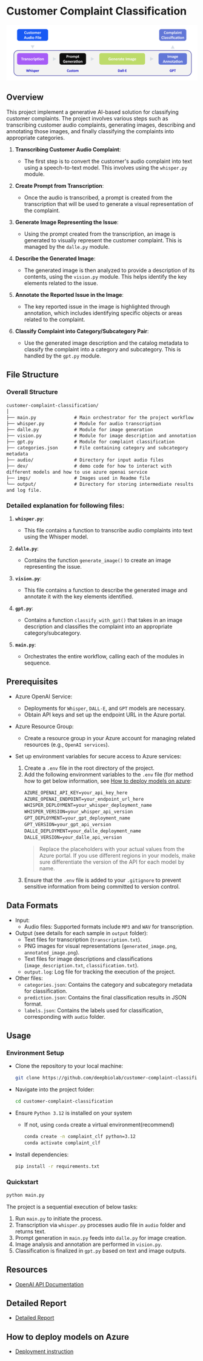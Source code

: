 # Customer Complaint Classification

![](imgs/proj.png)

## Overview

This project implement a generative AI-based solution for classifying customer complaints. The project involves various steps such as transcribing customer audio complaints, generating images, describing and annotating those images, and finally classifying the complaints into appropriate categories.

1. **Transcribing Customer Audio Complaint**:

   - The first step is to convert the customer's audio complaint into text using a speech-to-text model. This involves using the `whisper.py` module.

2. **Create Prompt from Transcription**:

   - Once the audio is transcribed, a prompt is created from the transcription that will be used to generate a visual representation of the complaint.

3. **Generate Image Representing the Issue**:

   - Using the prompt created from the transcription, an image is generated to visually represent the customer complaint. This is managed by the `dalle.py` module.

4. **Describe the Generated Image**:

   - The generated image is then analyzed to provide a description of its contents, using the `vision.py` module. This helps identify the key elements related to the issue.

5. **Annotate the Reported Issue in the Image**:

   - The key reported issue in the image is highlighted through annotation, which includes identifying specific objects or areas related to the complaint.

6. **Classify Complaint into Category/Subcategory Pair**:
   - Use the generated image description and the catalog metadata to classify the complaint into a category and subcategory. This is handled by the `gpt.py` module.


## File Structure

### Overall Structure
```
customer-complaint-classification/
│
├── main.py              # Main orchestrator for the project workflow
├── whisper.py           # Module for audio transcription
├── dalle.py             # Module for image generation
├── vision.py            # Module for image description and annotation
├── gpt.py               # Module for complaint classification
├── categories.json      # File containing category and subcategory metadata
├── audio/               # Directory for input audio files
├── dev/                 # demo code for how to interact with different models and how to use azure openai service
├── imgs/                # Images used in Readme file
└── output/              # Directory for storing intermediate results and log file.
```


### Detailed explanation for following files:

1. **`whisper.py`**:

   - This file contains a function to transcribe audio complaints into text using the Whisper model.

2. **`dalle.py`**:

   - Contains the function `generate_image()` to create an image representing the issue.

3. **`vision.py`**:

   - This file contains a function to describe the generated image and annotate it with the key elements identified.

4. **`gpt.py`**:

   - Contains a function `classify_with_gpt()` that takes in an image description and classifies the complaint into an appropriate category/subcategory.

5. **`main.py`**:

   - Orchestrates the entire workflow, calling each of the modules in sequence.


## Prerequisites

- Azure OpenAI Service:
   - Deployments for `Whisper`, `DALL-E`, and `GPT` models are necessary.
   - Obtain API keys and set up the endpoint URL in the Azure portal.
- Azure Resource Group: 
   - Create a resource group in your Azure account for managing related resources (e.g., `OpenAI services`).

- Set up environment variables for secure access to Azure services:
   1. Create a `.env` file in the root directory of the project.
   2. Add the following environment variables to the `.env` file (for method how to get below information, see [How to deploy models on azure](#how-to-deploy-models-on-azure):
      ```txt
      AZURE_OPENAI_API_KEY=your_api_key_here 
      AZURE_OPENAI_ENDPOINT=your_endpoint_url_here 
      WHISPER_DEPLOYMENT=your_whisper_deployment_name 
      WHISPER_VERSION=your_whisper_api_version 
      GPT_DEPLOYMENT=your_gpt_deployment_name 
      GPT_VERSION=your_gpt_api_version
      DALLE_DEPLOYMENT=your_dalle_deployment_name 
      DALLE_VERSION=your_dalle_api_version
      ```
      > Replace the placeholders with your actual values from the Azure portal. 
      > If you use different regions in your models, make sure differentiate the version of the API for each model by name.
   3. Ensure that the `.env` file is added to your `.gitignore` to prevent sensitive information from being committed to version control.

## Data Formats

- Input:
   - Audio files: Supported formats include `MP3` and `WAV` for transcription.
- Output (see details for each sample in `output` folder):
   - Text files for transcription (`transcription.txt`).
   - PNG images for visual representations (`generated_image.png`, `annotated_image.png`).
   - Text files for image descriptions and classifications (`image_description.txt`, `classification.txt`).
   - `output.log`: Log file for tracking the execution of the project.
- Other files:
   - `categories.json`: Contains the category and subcategory metadata for classification.
   - `prediction.json`: Contains the final classification results in JSON format.
   - `labels.json`: Contains the labels used for classification, corresponding with `audio` folder.

## Usage

### Environment Setup
- Clone the repository to your local machine:
   ```bash
   git clone https://github.com/deepbiolab/customer-complaint-classification.git
   ```
- Navigate into the project folder:
   ```bash
   cd customer-complaint-classification
   ```

- Ensure `Python 3.12` is installed on your system
   - If not, using `conda` create a virtual environment(recommend)
      ```bash
      conda create -n complaint_clf python=3.12
      conda activate complaint_clf
      ```
- Install dependencies:

   ```bash
   pip install -r requirements.txt
   ```

### Quickstart
```bash
python main.py
```

The project is a sequential execution of below tasks:
   1. Run `main.py` to initiate the process.
   2. Transcription via `whisper.py` processes audio file in `audio` folder and returns text.
   3. Prompt generation in `main.py` feeds into `dalle.py` for image creation.
   4. Image analysis and annotation are performed in `vision.py`.
   5. Classification is finalized in `gpt.py` based on text and image outputs.

## Resources

- [OpenAI API Documentation](https://beta.openai.com/docs/)


## Detailed Report
- [Detailed Report](./dev/Report.md)


## How to deploy models on Azure
- [Deployment instruction](./dev/Deploy.md)





